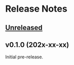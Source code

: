 # Release Notes

## [Unreleased](https://github.com/laravel/pennant/compare/v0.1.0...1.x)

## v0.1.0 (202x-xx-xx)

Initial pre-release.
